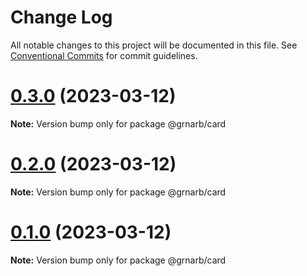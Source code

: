 # Change Log

All notable changes to this project will be documented in this file.
See [Conventional Commits](https://conventionalcommits.org) for commit guidelines.

# [0.3.0](https://github.com/arbi-grine/shared-modules/compare/v0.2.0...v0.3.0) (2023-03-12)

**Note:** Version bump only for package @grnarb/card





# [0.2.0](https://github.com/arbi-grine/shared-modules/compare/v0.1.0...v0.2.0) (2023-03-12)

**Note:** Version bump only for package @grnarb/card





# [0.1.0](https://github.com/arbi-grine/shared-modules/compare/v0.0.8...v0.1.0) (2023-03-12)

**Note:** Version bump only for package @grnarb/card
